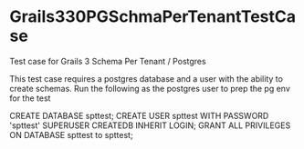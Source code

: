 # Grails330PGSchmaPerTenantTestCase
Test case for Grails 3 Schema Per Tenant / Postgres

This test case requires a postgres database and a user with the ability to create schemas. Run the following as the postgres user to prep the pg env for the test

CREATE DATABASE spttest;
CREATE USER spttest WITH PASSWORD 'spttest' SUPERUSER CREATEDB INHERIT LOGIN;
GRANT ALL PRIVILEGES ON DATABASE spttest to spttest;
